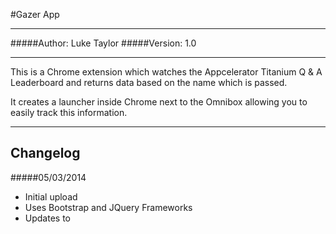 #Gazer App
*********

#####Author: Luke Taylor
#####Version: 1.0

*********

This is a Chrome extension which watches the Appcelerator Titanium Q & A Leaderboard and returns data based on the name which is passed.

It creates a launcher inside Chrome next to the Omnibox allowing you to easily track this information.

***********
Changelog
-----------

#####05/03/2014
- Initial upload
- Uses Bootstrap and JQuery Frameworks
- Updates to 
